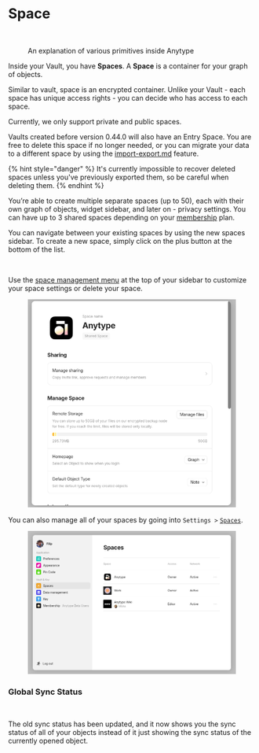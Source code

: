 # Space

<figure><img src="../../.gitbook/assets/Anytype Primitives - Frame 2-2.jpg" alt=""><figcaption><p>An explanation of various primitives inside Anytype</p></figcaption></figure>

Inside your Vault, you have **Spaces**. A **Space** is a container for your graph of objects.

Similar to vault, space is an encrypted container. Unlike your Vault - each space has unique access rights - you can decide who has access to each space.

Currently, we only support private and public spaces.

Vaults created before version 0.44.0 will also have an Entry Space. You are free to delete this space if no longer needed, or you can migrate your data to a different space by using the [import-export.md](../import-export.md "mention") feature.

{% hint style="danger" %}
It's currently impossible to recover deleted spaces unless you've previously exported them, so be careful when deleting them.
{% endhint %}

You’re able to create multiple separate spaces (up to 50), each with their own graph of objects, widget sidebar, and later on - privacy settings. You can have up to 3 shared spaces depending on your [membership](../../memberships/monetization/) plan.

You can navigate between your existing spaces by using the new spaces sidebar. To create a new space, simply click on the plus button at the bottom of the list.

<figure><img src="../../.gitbook/assets/image (79).png" alt="" width="325"><figcaption></figcaption></figure>

Use the [space management menu](space-settings.md) at the top of your sidebar to customize your space settings or delete your space.

<figure><img src="../../.gitbook/assets/image (1) (1) (1) (1) (1).png" alt=""><figcaption></figcaption></figure>

You can also manage all of your spaces by going into `Settings >` [`Spaces`](space-settings.md).

<figure><img src="../../.gitbook/assets/image (2) (1) (1) (1) (1).png" alt=""><figcaption></figcaption></figure>

### Global Sync Status

<figure><img src="../../.gitbook/assets/05487530c59ed5ec446fe384c44a158c00b2722a.png" alt=""><figcaption></figcaption></figure>

The old sync status has been updated, and it now shows you the sync status of all of your objects instead of it just showing the sync status of the currently opened object.
